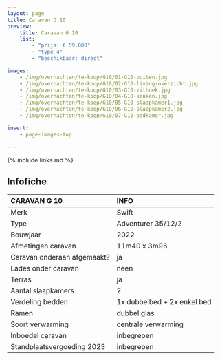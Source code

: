 ```yaml
---
layout: page
title: Caravan G 10
preview:
    title: Caravan G 10
    list:
        - "prijs: € 59.000"
        - "type 4"
        - "beschikbaar: direct"

images:
    - /img/overnachten/te-koop/G10/01-G10-buiten.jpg
    - /img/overnachten/te-koop/G10/02-G10-living-overzicht.jpg
    - /img/overnachten/te-koop/G10/03-G10-zithoek.jpg
    - /img/overnachten/te-koop/G10/04-G10-keuken.jpg
    - /img/overnachten/te-koop/G10/05-G10-slaapkamer1.jpg
    - /img/overnachten/te-koop/G10/06-G10-slaapkamer2.jpg
    - /img/overnachten/te-koop/G10/07-G10-badkamer.jpg

insert:
    - page-images-top

---
```


{% include links.md %}



## Infofiche

CARAVAN G 10                | INFO        |
:---------------------------|:------------|
Merk                        |Swift
Type                        |Adventurer 35/12/2
Bouwjaar                    |2022
Afmetingen caravan          |11m40 x 3m96
Caravan onderaan afgemaakt? |ja
Lades onder caravan         |neen
Terras                      |ja
Aantal slaapkamers          |2
Verdeling bedden            |1x dubbelbed + 2x enkel bed
Ramen                       |dubbel glas
Soort verwarming            |centrale verwarming
Inboedel caravan            |inbegrepen
Standplaatsvergoeding 2023  |inbegrepen
